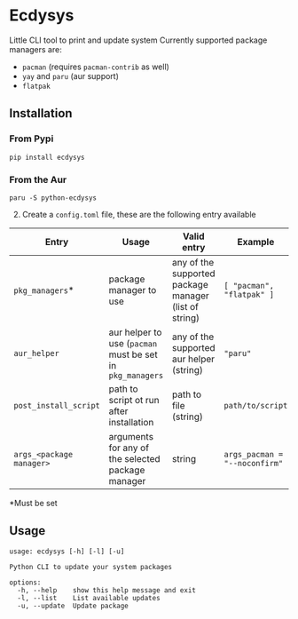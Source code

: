 # Ecdysys

Little CLI tool to print and update system
Currently supported package managers are:
- `pacman` (requires `pacman-contrib` as well)
- `yay` and `paru` (aur support)
- `flatpak`
## Installation
### From Pypi
```shell
pip install ecdysys
```
### From the Aur
```shell
paru -S python-ecdysys
```
2. Create a `config.toml` file, these are the following entry available

| Entry                    | Usage                                                     | Valid entry                                           | Example                       |
|--------------------------|-----------------------------------------------------------|-------------------------------------------------------|-------------------------------|
| `pkg_managers`*          | package manager to use                                    | any of the supported package manager (list of string) | `[ "pacman", "flatpak" ]`     |
| `aur_helper`             | aur helper to use (`pacman` must be set in `pkg_managers` | any of the supported aur helper (string)              | `"paru"`                      |
| `post_install_script`    | path to script ot run after installation                  | path to file (string)                                 | `path/to/script`              |
| `args_<package manager>` | arguments for any of the selected package manager         | string                                                | `args_pacman = "--noconfirm"` |

*Must be set

## Usage
```shell
usage: ecdysys [-h] [-l] [-u]

Python CLI to update your system packages

options:
  -h, --help    show this help message and exit
  -l, --list    List available updates
  -u, --update  Update package
```